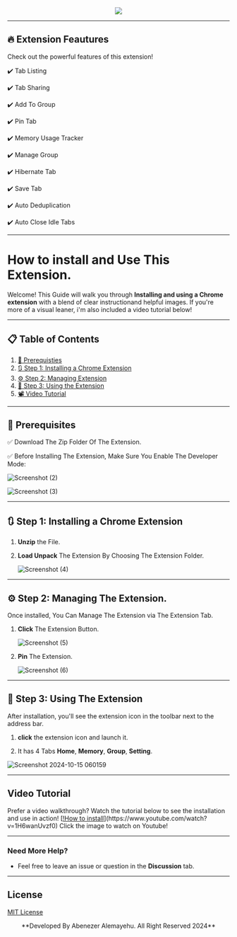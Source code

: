 <div align="center">
  <img src="https://github.com/user-attachments/assets/347468ac-1a79-49e9-b2b8-51bf3168f91b">
</div>

---

## 🔥 Extension Feautures

Check out the powerful features of this extension!

✔️ Tab Listing 

✔️ Tab Sharing 

✔️ Add To Group

✔️ Pin Tab 

✔️ Memory Usage Tracker

✔️ Manage Group

✔️ Hibernate Tab

✔️ Save Tab

✔️ Auto Deduplication 

✔️ Auto Close Idle Tabs

---

# How to install and Use This Extension.

Welcome! This Guide will walk you through **Installing and using a Chrome extension** with a blend of clear instructionand helpful images. If you're more of a visual leaner, i'm also included a video tutorial below!

---

## 📋 Table of Contents
1. [🔧 Prerequisties](#prerequisites)
2. [🔃 Step 1: Installing a Chrome Extension](#step-1-installing-a-chrome-extension)
3. [⚙️ Step 2: Managing Extension](#step-2-managing-extension)
4. [🚀 Step 3: Using the Extension](#step-3-using-the-extension)
5. [📽️ Video Tutorial](#video-tutorial)


---

## 🔧 Prerequisites

✅ Download The Zip Folder Of The Extension.

✅ Before Installing The Extension, Make Sure You Enable The Developer Mode:

![Screenshot (2)](https://github.com/user-attachments/assets/5774e762-2ee4-4b36-bdc8-e6a05ed70ede)

![Screenshot (3)](https://github.com/user-attachments/assets/38252c27-16c6-48df-848a-1187da78a7a6)


---

## 🔃 Step 1: Installing a Chrome Extension

1. **Unzip** the File.
  
2. **Load Unpack** The Extension By Choosing The Extension Folder.
   
   ![Screenshot (4)](https://github.com/user-attachments/assets/ce4ded1b-4986-43b5-8a11-644f9b35a7c8)


---

## ⚙️ Step 2: Managing The Extension.
Once installed, You Can Manage The Extension via The Extension Tab.

1. **Click** The Extension Button.
   
   ![Screenshot (5)](https://github.com/user-attachments/assets/9bc90c61-1851-48e9-91b2-31e040dd85b2)

2. **Pin** The Extension.
   
   ![Screenshot (6)](https://github.com/user-attachments/assets/be39c28e-f221-4a51-9911-a441124c2423)

---

## 🚀 Step 3: Using The Extension
After installation, you'll see the extension icon in the toolbar next to the address bar.

1. **click** the extension icon and launch it.

2. It has 4 Tabs **Home**, **Memory**, **Group**, **Setting**.
   
  ![Screenshot 2024-10-15 060159](https://github.com/user-attachments/assets/1c9328d6-a014-4728-aeaa-2d4a5a75404a)


---

## Video Tutorial
Prefer a video walkthrough? Watch the tutorial below to see the installation and use in action!
[[!How to install]([https://img.youtube.com/vi/1H6wanUvzf0/maxresdefault.jpg](https://img.youtube.com/vi/1H6wanUvzf0/maxresdefault.jpg))](https://www.youtube.com/watch?v=1H6wanUvzf0)
Click the image to watch on Youtube!

---

### Need More Help?

- Feel free to leave an issue or question in the **Discussion** tab.

---

## License

[MIT License](https://opensource.org/licenses/MIT)

<div align="center">
  **Developed By Abenezer Alemayehu. All Right Reserved 2024**
</div>
